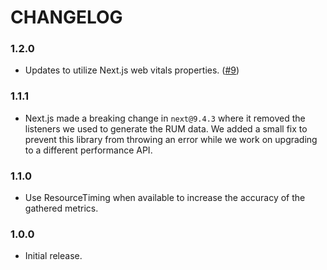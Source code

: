 # CHANGELOG

### 1.2.0

- Updates to utilize Next.js web vitals properties. ([#9])

### 1.1.1

- Next.js made a breaking change in `next@9.4.3` where it removed the listeners
  we used to generate the RUM data. We added a small fix to prevent this library
  from throwing an error while we work on upgrading to a different performance
  API.

### 1.1.0

- Use ResourceTiming when available to increase the accuracy of the gathered
  metrics.

### 1.0.0

- Initial release.

[#9]: https://github.com/godaddy/next-rum/pull/9